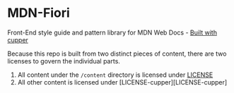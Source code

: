 # MDN-Fiori

Front-End style guide and pattern library for MDN Web Docs - [Built with cupper](https://github.com/ThePacielloGroup/cupper)

Because this repo is built from two distinct pieces of content, there are two licenses to govern the individual parts.

1. All content under the `/content` directory is licensed under [LICENSE](LICENSE)
2. All other content is licensed under [LICENSE-cupper][LICENSE-cupper]
